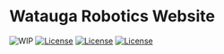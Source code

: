 # Watauga Robotics Website

<p>
	<img src="https://img.shields.io/badge/build-WIP-yellow.svg" alt="WIP">
	<a href="https://choosealicense.com/licenses/mit"><img src="https://img.shields.io/badge/license-MIT-blue.svg" alt="License"></a>
	<a href="https://materializecss.com/"><img src="https://img.shields.io/badge/framework-Materialize-lightgrey.svg" alt="License"></a>
	<a href="https://hyde.github.io/"><img src="https://img.shields.io/badge/staticgen-hyde-lightgrey.svg" alt="License"></a>
</p>

